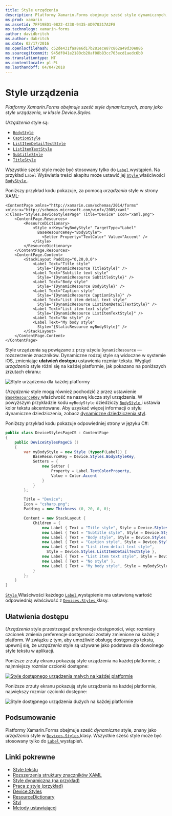 ```yaml
---
title: Style urządzenia
description: Platformy Xamarin.Forms obejmuje sześć style dynamicznych, znany jako style urządzenia, w klasie Device.Styles.
ms.prod: xamarin
ms.assetid: 7FF19ED1-0822-4238-9435-AD970317A2F8
ms.technology: xamarin-forms
author: davidbritch
ms.author: dabritch
ms.date: 02/17/2016
ms.openlocfilehash: c52de431faa8e6d17b281ece87c862a49d30e886
ms.sourcegitcommit: 945df041e2180cb20af08b83cc703ecd1aedc6b0
ms.translationtype: MT
ms.contentlocale: pl-PL
ms.lasthandoff: 04/04/2018
---
```

# <a name="device-styles"></a>Style urządzenia

_Platformy Xamarin.Forms obejmuje sześć style dynamicznych, znany jako style urządzenia, w klasie Device.Styles._

*Urządzenia* style są:

- [`BodyStyle`](https://developer.xamarin.com/api/field/Xamarin.Forms.Device+Styles.BodyStyle/)
- [`CaptionStyle`](https://developer.xamarin.com/api/field/Xamarin.Forms.Device+Styles.CaptionStyle/)
- [`ListItemDetailTextStyle`](https://developer.xamarin.com/api/field/Xamarin.Forms.Device+Styles.ListItemDetailTextStyle/)
- [`ListItemTextStyle`](https://developer.xamarin.com/api/field/Xamarin.Forms.Device+Styles.ListItemTextStyle/)
- [`SubtitleStyle`](https://developer.xamarin.com/api/field/Xamarin.Forms.Device+Styles.SubtitleStyle/)
- [`TitleStyle`](https://developer.xamarin.com/api/field/Xamarin.Forms.Device+Styles.TitleStyle/)

Wszystkie sześć style może być stosowany tylko do [ `Label` ](https://developer.xamarin.com/api/type/Xamarin.Forms.Label/) wystąpień. Na przykład `Label` Wyświetla treści akapitu może ustawić jej [ `Style` ](https://developer.xamarin.com/api/property/Xamarin.Forms.VisualElement.Style/) właściwości [ `BodyStyle` ](https://developer.xamarin.com/api/field/Xamarin.Forms.Device+Styles.BodyStyle/).

Poniższy przykład kodu pokazuje, za pomocą *urządzenia* style w strony XAML:

```xaml
<ContentPage xmlns="http://xamarin.com/schemas/2014/forms" xmlns:x="http://schemas.microsoft.com/winfx/2009/xaml" x:Class="Styles.DeviceStylesPage" Title="Device" Icon="xaml.png">
    <ContentPage.Resources>
        <ResourceDictionary>
            <Style x:Key="myBodyStyle" TargetType="Label"
              BaseResourceKey="BodyStyle">
                <Setter Property="TextColor" Value="Accent" />
            </Style>
        </ResourceDictionary>
    </ContentPage.Resources>
    <ContentPage.Content>
        <StackLayout Padding="0,20,0,0">
            <Label Text="Title style"
              Style="{DynamicResource TitleStyle}" />
            <Label Text="Subtitle text style"
              Style="{DynamicResource SubtitleStyle}" />
            <Label Text="Body style"
              Style="{DynamicResource BodyStyle}" />
            <Label Text="Caption style"
              Style="{DynamicResource CaptionStyle}" />
            <Label Text="List item detail text style"
              Style="{DynamicResource ListItemDetailTextStyle}" />
            <Label Text="List item text style"
              Style="{DynamicResource ListItemTextStyle}" />
            <Label Text="No style" />
            <Label Text="My body style"
              Style="{StaticResource myBodyStyle}" />
        </StackLayout>
    </ContentPage.Content>
</ContentPage>
```

Style urządzenia są powiązane z przy użyciu `DynamicResource` — rozszerzenie znaczników. Dynamiczne rodzaj style są widoczne w systemie iOS, zmieniając **ułatwień dostępu** ustawienia rozmiar tekstu. Wygląd *urządzenia* style różni się na każdej platformie, jak pokazano na poniższych zrzutach ekranu:

![](device-images/device-styles.png "Style urządzenia dla każdej platformy")

*Urządzenie* style mogą również pochodzić z przez ustawienie [ `BaseResourceKey` ](https://developer.xamarin.com/api/property/Xamarin.Forms.Style.BaseResourceKey/) właściwość na nazwę klucza styl urządzenia. W powyższym przykładzie kodu `myBodyStyle` dziedziczy [ `BodyStyle` ](https://developer.xamarin.com/api/field/Xamarin.Forms.Device+Styles.BodyStyle/) i ustawia kolor tekstu akcentowane. Aby uzyskać więcej informacji o stylu dynamiczne dziedziczenia, zobacz [dynamiczne dziedziczenia styl](~/xamarin-forms/user-interface/styles/dynamic.md#dynamic-style-inheritance).

Poniższy przykład kodu pokazuje odpowiedniej strony w języku C#:

```csharp
public class DeviceStylesPageCS : ContentPage
{
    public DeviceStylesPageCS ()
    {
        var myBodyStyle = new Style (typeof(Label)) {
            BaseResourceKey = Device.Styles.BodyStyleKey,
            Setters = {
                new Setter {
                    Property = Label.TextColorProperty,
                    Value = Color.Accent
                }
            }
        };

        Title = "Device";
        Icon = "csharp.png";
        Padding = new Thickness (0, 20, 0, 0);

        Content = new StackLayout {
            Children = {
                new Label { Text = "Title style", Style = Device.Styles.TitleStyle },
                new Label { Text = "Subtitle style", Style = Device.Styles.SubtitleStyle },
                new Label { Text = "Body style", Style = Device.Styles.BodyStyle },
                new Label { Text = "Caption style", Style = Device.Styles.CaptionStyle },
                new Label { Text = "List item detail text style",
                  Style = Device.Styles.ListItemDetailTextStyle },
                new Label { Text = "List item text style", Style = Device.Styles.ListItemTextStyle },
                new Label { Text = "No style" },
                new Label { Text = "My body style", Style = myBodyStyle }
            }
        };
    }
}
```

[ `Style` ](https://developer.xamarin.com/api/property/Xamarin.Forms.VisualElement.Style/) Właściwości każdego [ `Label` ](https://developer.xamarin.com/api/type/Xamarin.Forms.Label/) wystąpienie ma ustawioną wartość odpowiednią właściwość z [ `Devices.Styles` ](https://developer.xamarin.com/api/type/Xamarin.Forms.Device+Styles/) klasy.

## <a name="accessibility"></a>Ułatwienia dostępu

*Urządzenia* style przestrzegać preferencje dostępności, więc rozmiary czcionek zmienia preferencje dostępności zostały zmienione na każdej z platform. W związku z tym, aby umożliwić obsługę dostępnego tekstu, upewnij się, że *urządzenia* style są używane jako podstawa dla dowolnego style tekstu w aplikacji.

Poniższe zrzuty ekranu pokazują style urządzenia na każdej platformie, z najmniejszy rozmiar czcionki dostępne:

[![](device-images/minimum-size.png "Style dostępnego urządzenia małych na każdej platformie")](device-images/minimum-size-large.png#lightbox "style dostępnego urządzenia małych na każdej platformie")

Poniższe zrzuty ekranu pokazują style urządzenia na każdej platformie, największy rozmiar czcionki dostępne:

![](device-images/maximum-size.png "Style dostępnego urządzenia dużych na każdej platformie")

## <a name="summary"></a>Podsumowanie

Platformy Xamarin.Forms obejmuje sześć *dynamiczne* style, znany jako *urządzenia* style w [ `Devices.Styles` ](https://developer.xamarin.com/api/type/Xamarin.Forms.Device+Styles/) klasy. Wszystkie sześć style może być stosowany tylko do [ `Label` ](https://developer.xamarin.com/api/type/Xamarin.Forms.Label/) wystąpień.


## <a name="related-links"></a>Linki pokrewne

- [Style tekstu](~/xamarin-forms/user-interface/text/styles.md)
- [Rozszerzenia struktury znaczników XAML](~/xamarin-forms/xaml/xaml-basics/xaml-markup-extensions.md)
- [Style dynamiczna (na przykład)](https://developer.xamarin.com/samples/xamarin-forms/UserInterface/Styles/DynamicStyles/)
- [Praca z style (przykład)](https://developer.xamarin.com/samples/xamarin-forms/WorkingWithStyles/)
- [Device.Styles](https://developer.xamarin.com/api/type/Xamarin.Forms.Device+Styles/)
- [ResourceDictionary](https://developer.xamarin.com/api/type/Xamarin.Forms.ResourceDictionary/)
- [Styl](https://developer.xamarin.com/api/type/Xamarin.Forms.Style/)
- [Metody ustawiającej](https://developer.xamarin.com/api/type/Xamarin.Forms.Setter/)
